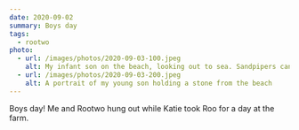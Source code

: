 ```yaml
---
date: 2020-09-02
summary: Boys day
tags:
  - rootwo
photo:
  - url: /images/photos/2020-09-03-100.jpeg
    alt: My infant son on the beach, looking out to sea. Sandpipers can be seen on the shore.
  - url: /images/photos/2020-09-03-200.jpeg
    alt: A portrait of my young son holding a stone from the beach
---
```

Boys day! Me and Rootwo hung out while Katie took Roo for a day at the farm. 